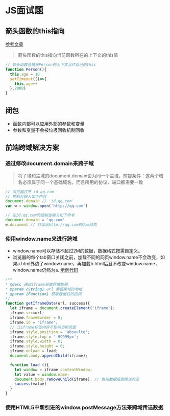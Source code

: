 # **JS面试题**
## 箭头函数的this指向
[参考文章](https://www.cnblogs.com/dongcanliang/p/7054176.html)
>箭头函数的this指向当前函数所在的上下文的this值
```js
// 箭头函数会捕获Person的上下文当作自己的this
function Person(){
  this.age = 10
  setTimeout(()=>{
    this.age++
  },2000)
}
```

## 闭包
* 函数内部可以应用外部的参数和变量
* 参数和变量不会被垃圾回收机制回收

## 前端跨域解决方案
### 通过修改document.domain来跨子域
>将子域和主域的document.domain设为同一个主域，前提条件：这两个域名必须属于同一个基础域名，而且所用的协议、端口都需要一致
```js
// 浏览器打开 id.qq.com
// 控制台输入如下内容
document.domain // 'id.qq.com'
var w = window.open('http://qq.com')

// 在id.qq.com的控制台输入如下命令
document.domain = 'qq.com'
w.document // 打印出http://qq.com的dom结构
```

### 使用window.name来进行跨域
* window.name可以存储不超过2M的数据，数据格式按需自定义。
* 浏览器的每个tab窗口关闭之前，加载不同的网页window.name不会改变，如果a.html外边了window.name，再加载b.html后且不改变window.name，window.name仍然为a.
[示例代码](../example/006-使用window.name跨域.html)

```js
/**
* @desc 通过iframe获取跨域数据
* @param {String} url 需要跨域的地址
* @param {Function} 获取数据后的回调
*/
function getIframeData(url, success){
  let iframe = document.createElement('iframe');
  iframe.src=url;
  iframe.frameBorder = 0;
  iframe.id = 'iframe';
  // 让iframe标签内容不影响当前页面
  iframe.style.position = 'absoulte';
  iframe.style.top = '-99999px';
  iframe.style.width = 0;
  iframe.style.height = 0;
  iframe.onload = load;
  document.body.appendChild(iframe);

  function load (){
    let window = iframe.contentWindow;
    let value = window.name;
    document.body.removeChild(iframe); // 取完数据后删除该标签
    success(value)
  }
}
```

### 使用HTML5中新引进的window.postMessage方法来跨域传送数据



